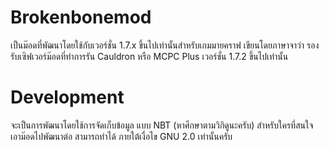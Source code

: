 # Brokenbonemod

เป็นม๊อดที่พัฒนาโดยใช้กับเวอร์ชั่น 1.7.x ขึ้นไปเท่านั้นสำหรับเกมมายคราฟ เขียนโดยภาษาจาว่า
รองรับเซิฟเวอร์ม๊อดที่ทำการรัน Cauldron หรือ MCPC Plus เวอร์ชั่น 1.7.2 ขึ้นไปเท่านั้น

# Development

จะเป็นการพัฒนาโดยใช้การจัดเก็บข้อมูล แบบ NBT (หาศึกษาตามวิกิดูนะครับ) สำหรับใครที่สนใจ
เอาม๊อดไปพัฒนาต่อ สามารถทำได้ ภายใต้เงื่อไข GNU 2.0 เท่านั้นครับ
